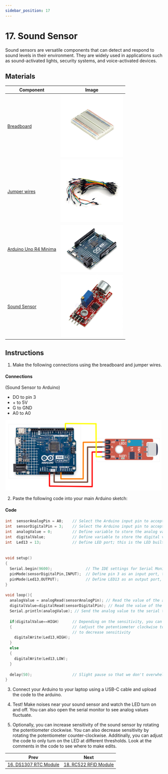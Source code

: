 ```yaml
---
sidebar_position: 17
---
```

# 17. Sound Sensor
Sound sensors are versatile components that can detect and respond to sound levels in their environment. They are widely used in applications such as sound-activated lights, security systems, and voice-activated devices.

## Materials
| Component                                   | Image                                                         |
|---------------------------------------------|---------------------------------------------------------------|
| [Breadboard](https://www.canadarobotix.com/products/160)                                  | <img src="/img/docs/UNO-R4-Starter-Kit/breadboard.webp" width="200" />|
| [Jumper wires](https://www.canadarobotix.com/products/922)                                | <img src="/img/docs/UNO-R4-Starter-Kit/jumper-wires.webp" width="200"  />|
| [Arduino Uno R4 Minima](https://www.canadarobotix.com/collections/featured-1/products/3060)| <img src="/img/docs/UNO-R4-Starter-Kit/arduino-r4-minima.webp" width="200" />|
| [Sound Sensor](https://www.canadarobotix.com/products/2105)                                | <img src="/img/docs/UNO-R4-Starter-Kit/sound-sensor.webp" width="200"/>|

## Instructions

1. Make the following connections using the breadboard and jumper wires.
#### Connections
(Sound Sensor to Arduino)
- DO to pin 3
- \+ to 5V
- G to GND
- A0 to A0
<img src="/img/docs/UNO-R4-Starter-Kit/sound-sensor.png" width="500"/>

2. Paste the following code into your main Arduino sketch:
#### Code
```cpp
int  sensorAnalogPin = A0;    // Select the Arduino input pin to accept the Sound Sensor's analog output 
int  sensorDigitalPin = 3;    // Select the Arduino input pin to accept the Sound Sensor's digital output
int  analogValue = 0;         // Define variable to store the analog value coming from the Sound Sensor
int  digitalValue;            // Define variable to store the digital value coming from the Sound Sensor
int  Led13 = 13;              // Define LED port; this is the LED built in to the Arduino (labled L)
                        

void setup()
{
  Serial.begin(9600);               // The IDE settings for Serial Monitor/Plotter (preferred) must match this speed
  pinMode(sensorDigitalPin,INPUT);  // Define pin 3 as an input port, to accept digital input
  pinMode(Led13,OUTPUT);            // Define LED13 as an output port, to indicate digital trigger reached
}

void loop(){
  analogValue = analogRead(sensorAnalogPin); // Read the value of the analog interface A0 assigned to digitalValue 
  digitalValue=digitalRead(sensorDigitalPin); // Read the value of the digital interface 3 assigned to digitalValue 
  Serial.println(analogValue); // Send the analog value to the serial transmit interface
  
  if(digitalValue==HIGH)      // Depending on the sensitivity, you can compare the analog value with the threshold
  {                           // (adjust the potentiometer clockwise to increase sensitivity, and counter-clockwise
                              // to decrease sensitivity
    digitalWrite(Led13,HIGH);
  }
  else
  {
    digitalWrite(Led13,LOW);
  }
  
  delay(50);                  // Slight pause so that we don't overwhelm the serial interface
}
```

3. Connect your Arduino to your laptop using a USB-C cable and upload the code to the arduino.

4. Test! Make noises near your sound sensor and watch the LED turn on and off. You can also open the serial monitor to see analog values fluctuate.

5. Optionally, you can increase sensitivity of the sound sensor by rotating the potentiometer clockwise. You can also decrease sensitivity by rotating the potentiometer counter-clockwise. Additinally, you can adjust the code to only turn on the LED at different thresholds. Look at the comments in the code to see where to make edits.

|Prev|Next|
|---|---|
|[16. DS1307 RTC Module](DS1307-RTC-Module.md)|[18. RC522 RFID Module](RFID-module.md)|